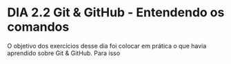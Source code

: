 # DIA 2.2 Git & GitHub - Entendendo os comandos

O objetivo dos exercícios desse dia foi colocar em prática o que havia aprendido sobre Git & GitHub. Para isso 
